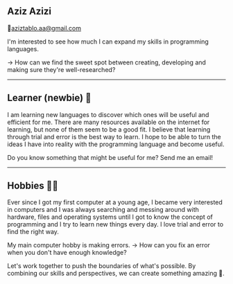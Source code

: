 Aziz Azizi
---

📧[aziztablo.aa@gmail.com](mailto:aziztablo.aa@gmail.com)

I'm interested to see how much I can expand my skills in programming languages.

→ How can we find the sweet spot between creating, developing and making sure
they're well-researched?

----

Learner (newbie) 🔰
---

I am learning new languages to discover which ones will be useful and efficient
for me. There are many resources available on the internet for learning,
but none of them seem to be a good fit. I believe that learning through
trial and error is the best way to learn.
I hope to be able to turn the ideas I have into reality with the
programming language and become useful.

Do you know something that might be useful for me?
Send me an email!

----

Hobbies 👨‍💻
---

Ever since I got my first computer at a young age, I became very interested in
computers and I was always searching and messing around with hardware, files and
operating systems until I got to know the concept of programming and I try to
learn new things every day.
I love trial and error to find the right way.

My main computer hobby is making errors.
→ How can you fix an error when you don't have enough knowledge?

Let's work together to push the boundaries of what's possible. By combining our
skills and perspectives, we can create something amazing 🤝.
